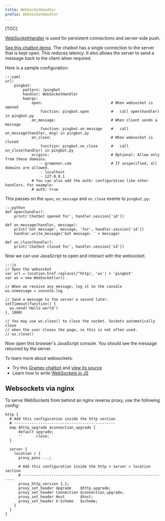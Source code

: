 ```yaml
---
title: WebSocketHandler
prefix: WebSocketHandler
...
```


[TOC]

[WebSocketHandler][websockethandler] is used for persistent connections and
server-side push.

[See this chatbot demo](chat.html). The chatbot has a single connection to the
server that is kept open. This reduces latency. It also allows the server to send
a message back to the client when required.

Here is a sample configuration:

    :::yaml
    url:
        pingbot:
            pattern: /pingbot
            handler: WebSocketHandler
            kwargs:
                open:                               # When websocket is opened
                    function: pingbot.open          #   call open(handler) in pingbot.py
                on_message:                         # When client sends a message
                    function: pingbot.on_message    #   call on_message(handler, msg) in pingbot.py
                on_close:                           # When websocket is closed
                    function: pingbot.on_close      #   call on_close(handler) in pingbot.py
                origins:                            # Optional: Allow only from these domains.
                    - gramener.com                  # If unspecified, all domains are allowed.
                    - localhost
                    - 127.0.0.1
                # You can also add the auth: configuration like other handlers. For example:
                # auth: true

This passes on the `open`, `on_message` and `on_close` events to `pingbot.py`:

    :::python
    def open(handler):
        print('Chatbot opened for', handler.session['id'])

    def on_message(handler, message):
        print('Got message', message, 'for', handler.session['id'])
        handler.write_message('Got message: ' + message)

    def on_close(handler):
        print('Chatbot closed for', handler.session['id'])

Now we can use JavaScript to open and interact with the websocket.

    :::js
    // Open the websocket
    var url = location.href.replace(/^http/, 'ws') + 'pingbot'
    var ws = new WebSocket(url)

    // When we receive any message, log it to the console
    ws.onmessage = console.log

    // Send a message to the server a second later.
    setTimeout(function() {
      ws.send('Hello world')
    }, 1000)

    // You may use ws.close() to close the socket. Sockets automatically close
    // when the user closes the page, so this is not often used.
    // ws.close()

Now open this browser's JavaScript console. You should see the message returned by the server.

To learn more about websockets:

- Try this [Gramex chatbot](chat.html) and [view its source][chatbot-source]
- Learn how to write [WebSockets in JS][websocket-clients]

## Websockets via nginx

To serve WebSockets from behind an nginx reverse proxy, use the following config:

    http {
      # Add this configuration inside the http section
      # ----------------------------------------------
      map $http_upgrade $connection_upgrade {
          default upgrade;
          ''      close;
      }

      server {
        location / {
          proxy_pass ...;

          # Add this configuration inside the http > server > location section
          # ------------------------------------------------------------------
          proxy_http_version 1.1;
          proxy_set_header Upgrade    $http_upgrade;
          proxy_set_header Connection $connection_upgrade;
          proxy_set_header Host       $host;
          proxy_set_header X-Scheme   $scheme;
        }
      }
    }

[websockethandler]: https://learn.gramener.com/gramex/gramex.handlers.html#gramex.handlers.WebSocketHandler
[chatbot-source]: https://code.gramener.com/s.anand/gramex/tree/dev/gramex/apps/guide/websockethandler/websocketchat.py
[websocket-clients]: https://developer.mozilla.org/en-US/docs/Web/API/WebSockets_API/Writing_WebSocket_client_applications

<script>
var pre = [].slice.call(document.querySelectorAll('pre'))

function next() {
  var element = pre.shift(),
      text = element.textContent
  if (text.match(/new WebSocket/))
    eval(text)
  if (pre.length > 0) { next() }
}
next()
</script>
